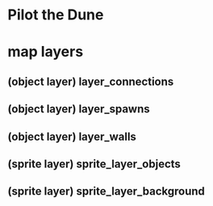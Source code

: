 # Pilot the Dune

# map layers
## (object layer) layer_connections
## (object layer) layer_spawns
## (object layer) layer_walls
## (sprite layer) sprite_layer_objects
## (sprite layer) sprite_layer_background